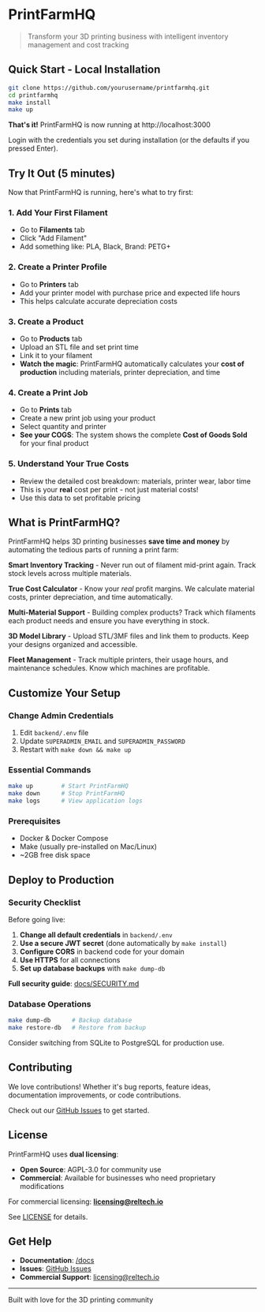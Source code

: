 # PrintFarmHQ

> Transform your 3D printing business with intelligent inventory management and cost tracking

## Quick Start - Local Installation

```bash
git clone https://github.com/yourusername/printfarmhq.git
cd printfarmhq
make install
make up
```

**That's it!** PrintFarmHQ is now running at http://localhost:3000

Login with the credentials you set during installation (or the defaults if you pressed Enter).

## Try It Out (5 minutes)

Now that PrintFarmHQ is running, here's what to try first:

### 1. Add Your First Filament
- Go to **Filaments** tab
- Click "Add Filament" 
- Add something like: PLA, Black, Brand: PETG+

### 2. Create a Printer Profile
- Go to **Printers** tab
- Add your printer model with purchase price and expected life hours
- This helps calculate accurate depreciation costs

### 3. Create a Product
- Go to **Products** tab  
- Upload an STL file and set print time
- Link it to your filament 
- **Watch the magic**: PrintFarmHQ automatically calculates your **cost of production** including materials, printer depreciation, and time

### 4. Create a Print Job
- Go to **Prints** tab
- Create a new print job using your product
- Select quantity and printer
- **See your COGS**: The system shows the complete **Cost of Goods Sold** for your final product

### 5. Understand Your True Costs
- Review the detailed cost breakdown: materials, printer wear, labor time
- This is your **real** cost per print - not just material costs!
- Use this data to set profitable pricing

## What is PrintFarmHQ?

PrintFarmHQ helps 3D printing businesses **save time and money** by automating the tedious parts of running a print farm:

**Smart Inventory Tracking** - Never run out of filament mid-print again. Track stock levels across multiple materials.

**True Cost Calculator** - Know your *real* profit margins. We calculate material costs, printer depreciation, and time automatically.

**Multi-Material Support** - Building complex products? Track which filaments each product needs and ensure you have everything in stock.

**3D Model Library** - Upload STL/3MF files and link them to products. Keep your designs organized and accessible.

**Fleet Management** - Track multiple printers, their usage hours, and maintenance schedules. Know which machines are profitable.

## Customize Your Setup

### Change Admin Credentials
1. Edit `backend/.env` file
2. Update `SUPERADMIN_EMAIL` and `SUPERADMIN_PASSWORD`
3. Restart with `make down && make up`

### Essential Commands
```bash
make up        # Start PrintFarmHQ
make down      # Stop PrintFarmHQ
make logs      # View application logs
```

### Prerequisites
- Docker & Docker Compose
- Make (usually pre-installed on Mac/Linux)  
- ~2GB free disk space

## Deploy to Production

### Security Checklist
Before going live:

1. **Change all default credentials** in `backend/.env`
2. **Use a secure JWT secret** (done automatically by `make install`)
3. **Configure CORS** in backend code for your domain
4. **Use HTTPS** for all connections
5. **Set up database backups** with `make dump-db`

**Full security guide**: [docs/SECURITY.md](docs/SECURITY.md)

### Database Operations
```bash
make dump-db      # Backup database
make restore-db   # Restore from backup
```

Consider switching from SQLite to PostgreSQL for production use.

## Contributing

We love contributions! Whether it's bug reports, feature ideas, documentation improvements, or code contributions.

Check out our [GitHub Issues](https://github.com/yourusername/printfarmhq/issues) to get started.

## License

PrintFarmHQ uses **dual licensing**:

- **Open Source**: AGPL-3.0 for community use
- **Commercial**: Available for businesses who need proprietary modifications

For commercial licensing: **licensing@reltech.io**

See [LICENSE](LICENSE) for details.

## Get Help

- **Documentation**: [/docs](docs/)
- **Issues**: [GitHub Issues](https://github.com/yourusername/printfarmhq/issues)
- **Commercial Support**: licensing@reltech.io

---

Built with love for the 3D printing community
